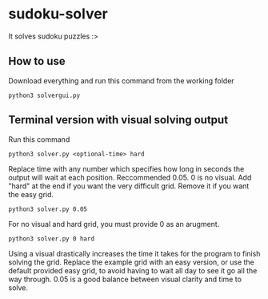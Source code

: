 # sudoku-solver

It solves sudoku puzzles :>



## How to use

Download everything and run this command from the working folder

```python3 solvergui.py```


## Terminal version with visual solving output

Run this command


```python3 solver.py <optional-time> hard```

Replace time with any number which specifies how long in seconds the output will wait at each position. Reccommended 0.05. 0 is no visual.
Add "hard" at the end if you want the very difficult grid. Remove it if you want the easy grid.

```python3 solver.py 0.05```

For no visual and hard grid, you must provide 0 as an arugment.

```python3 solver.py 0 hard```


Using a visual drastically increases the time it takes for the program to finish solving the grid. Replace the example grid with an easy
version, or use the default provided easy grid, to avoid having to wait all day to see it go all the way through.
0.05 is a good balance between visual clarity and time to solve.
